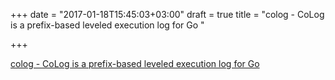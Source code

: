 +++
date = "2017-01-18T15:45:03+03:00"
draft = true
title = "colog - CoLog is a prefix-based leveled execution log for Go "

+++

<p><a href="https://t.co/qyLtlY363T">colog - CoLog is a prefix-based leveled execution log for Go </a></p>
